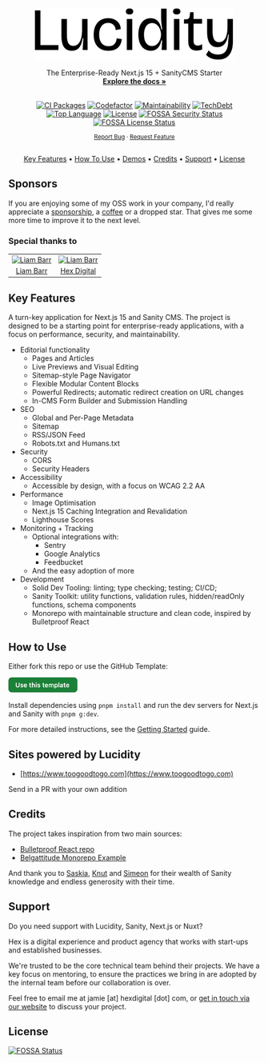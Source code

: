 <a id="readme-top"></a>

<div align="center">
  <a href="https://github.com/hex-digital/lucidity-next-sanity-starter">
    <picture>
      <source media="(prefers-color-scheme: dark)" srcset="./docs/lucidity-light.svg">
      <img alt="Lucidity Logo" src="./docs/lucidity.svg">
    </picture>
  </a>

  <p align="center">
    The Enterprise-Ready Next.js 15 + SanityCMS Starter
    <br />
    <a href="https://github.com/hex-digital/lucidity-next-sanity-starter/blob/main/docs">
      <strong>Explore the docs »</strong>
    </a>
    <br />
    <br />
  </p>
</div>

<div align="center">
  
  [![CI Packages][ci-packages-shield]][ci-packages-url]
  [![Codefactor][codefactor-shield]][codefactor-url]
  [![Maintainability][maintainability-shield]][maintainability-url]
  [![TechDebt][tech-debt-shield]][tech-debt-url]
  [![Top Language][top-lang-shield]][top-lang-url]
  [![License][license-shield]][license-url]
  [![FOSSA Security Status][fossa-security-shield]][fossa-security-url]
  [![FOSSA License Status][fossa-license-shield]][fossa-license-url]

</div>

<div align="center">
  <p align="center" style="font-size: smaller">
    <!--<a href="https://github.com/hex-digital/lucidity-next-sanity-starter">View Demo</a>
    ·
    --><a href="https://github.com/hex-digital/lucidity-next-sanity-starter/issues/new?labels=bug">Report Bug</a>
    ·
    <a href="https://github.com/hex-digital/lucidity-next-sanity-starter/issues/new?labels=enhancement">Request Feature</a>
    <br/>
    <br/>
  </p>

  <p align="center">
    <a href="#key-features">Key Features</a> •
    <a href="#how-to-use">How To Use</a> •
    <a href="#sites-powered-by-lucidity">Demos</a> •
    <a href="#credits">Credits</a> •
    <a href="#support">Support</a> •
    <a href="#license">License</a>
  </p>
</div>

## Sponsors

If you are enjoying some of my OSS work in your company, I'd really appreciate a [sponsorship](https://github.com/sponsors/jamiewarb), a [coffee](https://ko-fi.com/jamiewarb) or a dropped star.
That gives me some more time to improve it to the next level.

### Special thanks to

<table>
  <tr>
    <td align="center">
      <a href="https://github.com/liamb13" target="_blank">
         <img width="65" src="https://avatars.githubusercontent.com/u/69778531?v=4" alt="Liam Barr" />
      </a>
    </td>
    <td align="center">
      <a href="https://www.hexdigital.com/?utm_source=lucidity-repo&utm_medium=sponsors&utm_campaign=github" target="_blank">
         <img width="65" src="https://avatars.githubusercontent.com/u/17425446?v=4" alt="Liam Barr" />
      </a>
    </td>
  </tr>
  <tr>
    <td align="center">
      <a href="https://github.com/liamb13" target="_blank">Liam Barr</a>
    </td>
    <td align="center">
      <a href="https://www.hexdigital.com/?utm_source=lucidity-repo&utm_medium=sponsors&utm_campaign=github" target="_blank">Hex Digital</a>
    </td>
  </tr>
</table>

## Key Features

A turn-key application for Next.js 15 and Sanity CMS. The project is designed to be a starting point for enterprise-ready applications, with a focus on performance, security, and maintainability.

- Editorial functionality
  - Pages and Articles
  - Live Previews and Visual Editing
  - Sitemap-style Page Navigator
  - Flexible Modular Content Blocks
  - Powerful Redirects; automatic redirect creation on URL changes
  - In-CMS Form Builder and Submission Handling
- SEO
  - Global and Per-Page Metadata
  - Sitemap
  - RSS/JSON Feed
  - Robots.txt and Humans.txt
- Security
  - CORS
  - Security Headers
- Accessibility
  - Accessible by design, with a focus on WCAG 2.2 AA
- Performance
  - Image Optimisation
  - Next.js 15 Caching Integration and Revalidation
  - Lighthouse Scores
- Monitoring + Tracking
  - Optional integrations with:
    - Sentry
    - Google Analytics
    - Feedbucket
  - And the easy adoption of more
- Development
  - Solid Dev Tooling: linting; type checking; testing; CI/CD;
  - Sanity Toolkit: utility functions, validation rules, hidden/readOnly functions, schema components
  - Monorepo with maintainable structure and clean code, inspired by Bulletproof React

## How to Use

Either fork this repo or use the GitHub Template:

<a href="https://github.com/new?template_name=lucidity-next-sanity-starter&template_owner=hex-digital">
  <img alt="Use this template" src="./docs/use-this-template.png" width="138">
</a>

Install dependencies using `pnpm install` and run the dev servers for Next.js and Sanity with `pnpm g:dev`.

For more detailed instructions, see the [Getting Started](./docs/index.md) guide.

## Sites powered by Lucidity

- [https://www.toogoodtogo.com](https://www.toogoodtogo.com)

Send in a PR with your own addition

## Credits

The project takes inspiration from two main sources:

- [Bulletproof React repo](https://github.com/alan2207/bulletproof-react)
- [Belgattitude Monorepo Example](https://github.com/belgattitude/nextjs-monorepo-example)

And thank you to [Saskia](https://github.com/bobinska-dev), [Knut](https://github.com/kmelve) and [Simeon](https://github.com/simeongriggs) for their wealth of Sanity knowledge and endless generosity with their time.

## Support

Do you need support with Lucidity, Sanity, Next.js or Nuxt?

Hex is a digital experience and product agency that works with start-ups and established businesses.

We're trusted to be the core technical team behind their projects. We have a key focus on mentoring, to ensure the practices we bring in are adopted by the internal team before our collaboration is over.

Feel free to email me at jamie [at] hexdigital [dot] com, or [get in touch via our website](https://www.hexdigital.com/contact) to discuss your project.

## License

[![FOSSA Status](https://app.fossa.com/api/projects/git%2Bgithub.com%2Fhex-digital%2Flucidity-next-sanity-starter.svg?type=large)](https://app.fossa.com/projects/git%2Bgithub.com%2Fhex-digital%2Flucidity-next-sanity-starter?ref=badge_large)

<!-- MARKDOWN LINKS & IMAGES -->
<!-- https://www.markdownguide.org/basic-syntax/#reference-style-links -->

[ci-packages-shield]: https://github.com/hex-digital/lucidity-next-sanity-starter/actions/workflows/ci-packages.yml/badge.svg?label=CI%20Packages&logo=github&style=flat-square
[ci-packages-url]: https://github.com/hex-digital/lucidity-next-sanity-starter/actions?query=workflow%3A%22CI+Packages%22
[codefactor-shield]: https://img.shields.io/codefactor/grade/github/hex-digital/lucidity-next-sanity-starter?label=Codefactor&logo=codefactor&style=flat-quare&labelColor=000000
[codefactor-url]: https://www.codefactor.io/repository/github/hex-digital/lucidity-next-sanity-starter
[maintainability-shield]: https://img.shields.io/codeclimate/maintainability/hex-digital/lucidity-next-sanity-starter?label=Maintainability&logo=code-climate&style=flat-quare&labelColor=000000
[maintainability-url]: https://codeclimate.com/github/hex-digital/lucidity-next-sanity-starter
[tech-debt-shield]: https://img.shields.io/codeclimate/tech-debt/hex-digital/lucidity-next-sanity-starter?label=TechDebt&logo=code-climate&style=flat-quare&labelColor=000000
[tech-debt-url]: https://codeclimate.com/github/hex-digital/lucidity-next-sanity-starter
[top-lang-shield]: https://img.shields.io/github/languages/top/hex-digital/lucidity-next-sanity-starter?style=flat-square&labelColor=000&color=blue
[top-lang-url]: https://github.com/hex-digital/lucidity-next-sanity-starter/search?l=typescript
[license-shield]: https://img.shields.io/github/license/hex-digital/lucidity-next-sanity-starter?style=flat-quare&labelColor=000000
[license-url]: https://github.com/hex-digital/lucidity-next-sanity-starter/blob/main/LICENSE
[fossa-security-shield]: https://app.fossa.com/api/projects/git%2Bgithub.com%2Fhex-digital%2Flucidity-next-sanity-starter.svg?type=shield&issueType=security
[fossa-security-url]: https://app.fossa.com/projects/git%2Bgithub.com%2Fhex-digital%2Flucidity-next-sanity-starter?ref=badge_shield&issueType=security
[fossa-license-shield]: https://app.fossa.com/api/projects/git%2Bgithub.com%2Fhex-digital%2Flucidity-next-sanity-starter.svg?type=shield&issueType=license
[fossa-license-url]: https://app.fossa.com/projects/git%2Bgithub.com%2Fhex-digital%2Flucidity-next-sanity-starter?ref=badge_shield&issueType=license
